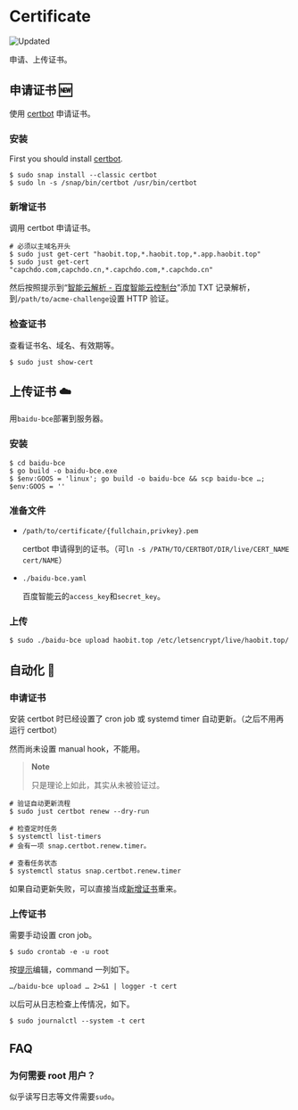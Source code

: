 # Certificate

![Updated](https://img.shields.io/endpoint?url=https%3A%2F%2Fstatus.haobit.top%2Fupload-cert)

申请、上传证书。

## 申请证书 🆕

使用 [certbot](https://eff-certbot.readthedocs.io/en/stable/using.html) 申请证书。

### 安装

First you should install [certbot](https://certbot.eff.org/instructions?ws=nginx&os=ubuntufocal).

```shell
$ sudo snap install --classic certbot
$ sudo ln -s /snap/bin/certbot /usr/bin/certbot
```

### 新增证书

调用 certbot 申请证书。

```shell
# 必须以主域名开头
$ sudo just get-cert "haobit.top,*.haobit.top,*.app.haobit.top"
$ sudo just get-cert "capchdo.com,capchdo.cn,*.capchdo.com,*.capchdo.cn"
```

然后按照提示到“[智能云解析 - 百度智能云控制台](https://console.bce.baidu.com/dns/#/dns/domain/list?zoneName=haobit.top)”添加 TXT 记录解析，到`/path/to/acme-challenge`设置 HTTP 验证。

### 检查证书

查看证书名、域名、有效期等。

```shell
$ sudo just show-cert
```

## 上传证书 ☁️

用`baidu-bce`部署到服务器。

### 安装

```shell
$ cd baidu-bce
$ go build -o baidu-bce.exe
$ $env:GOOS = 'linux'; go build -o baidu-bce && scp baidu-bce …; $env:GOOS = ''
```

### 准备文件

- `/path/to/certificate/{fullchain,privkey}.pem`

  certbot 申请得到的证书。（可`ln -s /PATH/TO/CERTBOT/DIR/live/CERT_NAME cert/NAME`）

- `./baidu-bce.yaml`

  百度智能云的`access_key`和`secret_key`。

### 上传

```shell
$ sudo ./baidu-bce upload haobit.top /etc/letsencrypt/live/haobit.top/
```

## 自动化 🚀

### 申请证书

安装 certbot 时已经设置了 cron job 或 systemd timer 自动更新。（之后不用再运行 certbot）

然而尚未设置 manual hook，不能用。

> **Note**
> 
> 只是理论上如此，其实从未被验证过。

```shell
# 验证自动更新流程
$ sudo just certbot renew --dry-run

# 检查定时任务
$ systemctl list-timers
# 会有一项 snap.certbot.renew.timer。

# 查看任务状态
$ systemctl status snap.certbot.renew.timer
```

如果自动更新失败，可以直接当成[新增证书](#新增证书)重来。

### 上传证书

需要手动设置 cron job。

```shell
$ sudo crontab -e -u root
```

按[提示](https://crontab.guru/)编辑，command 一列如下。

```shell
…/baidu-bce upload … 2>&1 | logger -t cert
```

以后可从日志检查上传情况，如下。

```shell
$ sudo journalctl --system -t cert
```

## FAQ

### 为何需要 root 用户？

似乎读写日志等文件需要`sudo`。
